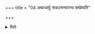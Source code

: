 +++
title = "04 अथाध्वर्युः शकटमन्वारभ्य सम्प्रेष्यति"

+++

<details><summary>थिते</summary>

अथाध्वर्युः शकटमन्वारभ्य सम्प्रेष्यति सोमाय राज्ञे क्रीताय प्रोह्यमाणायानुब्रूहि सुब्रह्मण्य सुब्रह्मण्यामाह्वयेति ४
</details>
